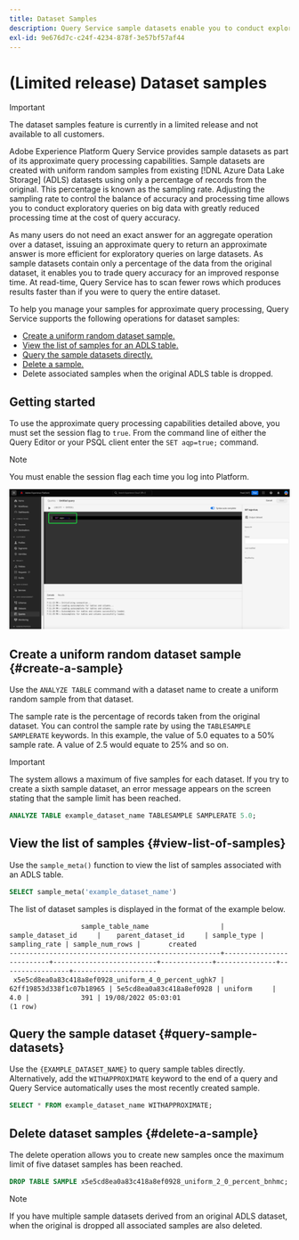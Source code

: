 ```yaml
---
title: Dataset Samples
description: Query Service sample datasets enable you to conduct exploratory queries on big data with greatly reduced processing time at the cost of query accuracy. This guide provides information on how to manage your samples for approximate query processing
exl-id: 9e676d7c-c24f-4234-878f-3e57bf57af44
---
```

# (Limited release) Dataset samples

>[!IMPORTANT]
>
>The dataset samples feature is currently in a limited release and not available to all customers.

Adobe Experience Platform Query Service provides sample datasets as part of its approximate query processing capabilities. Sample datasets are created with uniform random samples from existing [!DNL Azure Data Lake Storage] (ADLS) datasets using only a percentage of records from the original. This percentage is known as the sampling rate. Adjusting the sampling rate to control the balance of accuracy and processing time allows you to conduct exploratory queries on big data with greatly reduced processing time at the cost of query accuracy.

As many users do not need an exact answer for an aggregate operation over a dataset, issuing an approximate query to return an approximate answer is more efficient for exploratory queries on large datasets. As sample datasets contain only a percentage of the data from the original dataset, it enables you to trade query accuracy for an improved response time. At read-time, Query Service has to scan fewer rows which produces results faster than if you were to query the entire dataset.  

To help you manage your samples for approximate query processing, Query Service supports the following operations for dataset samples:

- [Create a uniform random dataset sample.](#create-a-sample)
- [View the list of samples for an ADLS table.](#view-list-of-samples)
- [Query the sample datasets directly.](#query-sample-datasets)
- [Delete a sample.](#delete-a-sample)
- Delete associated samples when the original ADLS table is dropped.

## Getting started

To use the approximate query processing capabilities detailed above, you must set the session flag to `true`. From the command line of either the Query Editor or your PSQL client enter the `SET aqp=true;` command.

>[!NOTE]
>
>You must enable the session flag each time you log into Platform.

![The Query Editor with the 'SET aqp=true;' command highlighted.](../images/sql/set-session-flag.png)

## Create a uniform random dataset sample {#create-a-sample}

Use the `ANALYZE TABLE` command with a dataset name to create a uniform random sample from that dataset. 

The sample rate is the percentage of records taken from the original dataset. You can control the sample rate by using the `TABLESAMPLE SAMPLERATE` keywords. In this example, the value of 5.0 equates to a 50% sample rate. A value of 2.5 would equate to 25% and so on.

>[!IMPORTANT]
>
>The system allows a maximum of five samples for each dataset. If you try to create a sixth sample dataset, an error message appears on the screen stating that the sample limit has been reached.

```sql
ANALYZE TABLE example_dataset_name TABLESAMPLE SAMPLERATE 5.0;
```

## View the list of samples {#view-list-of-samples}

Use the `sample_meta()` function to view the list of samples associated with an ADLS table.

```sql
SELECT sample_meta('example_dataset_name')
```

The list of dataset samples is displayed in the format of the example below.

```shell
                  sample_table_name                  |    sample_dataset_id     |    parent_dataset_id     | sample_type | sampling_rate | sample_num_rows |       created      
-----------------------------------------------------+--------------------------+--------------------------+-------------+---------------+-----------------+---------------------
 x5e5cd8ea0a83c418a8ef0928_uniform_4_0_percent_ughk7 | 62ff19853d338f1c07b18965 | 5e5cd8ea0a83c418a8ef0928 | uniform     |           4.0 |             391 | 19/08/2022 05:03:01
(1 row)
```

## Query the sample dataset {#query-sample-datasets}

Use the `{EXAMPLE_DATASET_NAME}` to query sample tables directly. Alternatively, add the `WITHAPPROXIMATE` keyword to the end of a query and Query Service automatically uses the most recently created sample.

```sql
SELECT * FROM example_dataset_name WITHAPPROXIMATE;
```

## Delete dataset samples {#delete-a-sample}

The delete operation allows you to create new samples once the maximum limit of five dataset samples has been reached.

```sql
DROP TABLE SAMPLE x5e5cd8ea0a83c418a8ef0928_uniform_2_0_percent_bnhmc;
```

>[!NOTE]
>
>If you have multiple sample datasets derived from an original ADLS dataset, when the original is dropped all associated samples are also deleted.
